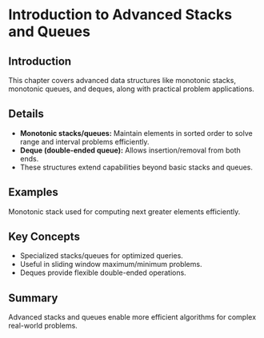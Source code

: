 # Introduction to Advanced Stacks and Queues

## Introduction
This chapter covers advanced data structures like monotonic stacks, monotonic queues, and deques, along with practical problem applications.

## Details
- **Monotonic stacks/queues:** Maintain elements in sorted order to solve range and interval problems efficiently.
- **Deque (double-ended queue):** Allows insertion/removal from both ends.
- These structures extend capabilities beyond basic stacks and queues.

## Examples
Monotonic stack used for computing next greater elements efficiently.

## Key Concepts
- Specialized stacks/queues for optimized queries.  
- Useful in sliding window maximum/minimum problems.  
- Deques provide flexible double-ended operations.

## Summary
Advanced stacks and queues enable more efficient algorithms for complex real-world problems.
